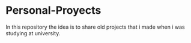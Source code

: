 # Personal-Proyects
In this repository the idea is to share old projects that i made when i was studying at university.
